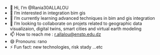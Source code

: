 - 👋 Hi, I’m @Rania30ALLALOU
- 👀 I’m interested in integration bim gis
- 🌱 I’m currently learning advanced techniques in bim and gis integration 
- 💞️ I’m looking to collaborate on projets related to geographic data visualizaion, digital twins, smart cities and virtual earth modeling
- 📫 How to reach me : r.allalou@enstp.edu.dz
- 😄 Pronouns: rano
- ⚡ Fun fact: new technologies, risk stady ...etc

<!---
Rania30ALLALOU/Rania30ALLALOU is a ✨ special ✨ repository because its `README.md` (this file) appears on your GitHub profile.
You can click the Preview link to take a look at your changes.
--->
